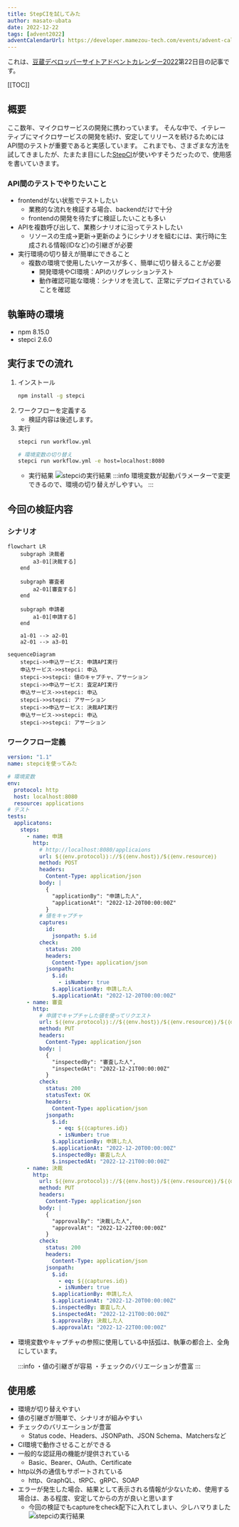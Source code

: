 ```yaml
---
title: StepCIを試してみた
author: masato-ubata
date: 2022-12-22
tags: [advent2022]
adventCalendarUrl: https://developer.mamezou-tech.com/events/advent-calendar/2022/
---
```

 
これは、[豆蔵デベロッパーサイトアドベントカレンダー2022](https://developer.mamezou-tech.com/events/advent-calendar/2022/)第22日目の記事です。

[[TOC]]

## 概要
ここ数年、マイクロサービスの開発に携わっています。
そんな中で、イテレーティブにマイクロサービスの開発を続け、安定してリリースを続けるためにはAPI間のテストが重要であると実感しています。
これまでも、さまざまな方法を試してきましたが、たまたま目にした[StepCI](https://docs.stepci.com/)が使いやすそうだったので、使用感を書いていきます。

### API間のテストでやりたいこと
* frontendがない状態でテストしたい
  * 業務的な流れを検証する場合、backendだけで十分
  * frontendの開発を待たずに検証したいことも多い
* APIを複数呼び出して、業務シナリオに沿ってテストしたい
  * リソースの生成→更新→更新のようにシナリオを組むには、実行時に生成される情報(IDなど)の引継ぎが必要
* 実行環境の切り替えが簡単にできること
  * 複数の環境で使用したいケースが多く、簡単に切り替えることが必要
    * 開発環境やCI環境：APIのリグレッションテスト
    * 動作確認可能な環境：シナリオを流して、正常にデプロイされていることを確認

## 執筆時の環境
* npm 8.15.0
* stepci 2.6.0

## 実行までの流れ
1. インストール
    ```bash
    npm install -g stepci
    ```
2. ワークフローを定義する
   * 検証内容は後述します。
3. 実行
    ```bash
    stepci run workflow.yml

    # 環境変数の切り替え
    stepci run workflow.yml -e host=localhost:8080
    ```
    * 実行結果
        ![stepciの実行結果](/img/blogs/2022/1222_execution-result.png)
    :::info
    環境変数が起動パラメーターで変更できるので、環境の切り替えがしやすい。
    :::

## 今回の検証内容
### シナリオ
```mermaid
flowchart LR
    subgraph 決裁者
        a3-01[決裁する]
    end

    subgraph 審査者
        a2-01[審査する]
    end

    subgraph 申請者
        a1-01[申請する]
    end

    a1-01 --> a2-01
    a2-01 --> a3-01
```
```mermaid
sequenceDiagram
    stepci->>申込サービス: 申請API実行
    申込サービス->>stepci: 申込
    stepci->>stepci: 値のキャプチャ、アサーション
    stepci->>申込サービス: 査定API実行
    申込サービス->>stepci: 申込
    stepci->>stepci: アサーション
    stepci->>申込サービス: 決裁API実行
    申込サービス->>stepci: 申込
    stepci->>stepci: アサーション
```

### ワークフロー定義
```yaml
version: "1.1"
name: stepciを使ってみた

# 環境変数
env:
  protocol: http
  host: localhost:8080
  resource: applications
# テスト
tests:
  applicatons:
    steps:
      - name: 申請
        http:
          # http://localhost:8080/applicaions
          url: $｛｛env.protocol｝｝://$｛｛env.host｝｝/$｛｛env.resource｝｝
          method: POST
          headers:
            Content-Type: application/json
          body: |
            {
              "applicationBy": "申請した人",
              "applicationAt": "2022-12-20T00:00:00Z"
            }
          # 値をキャプチャ
          captures:
            id:
              jsonpath: $.id
          check:
            status: 200
            headers:
              Content-Type: application/json
            jsonpath:
              $.id: 
                - isNumber: true
              $.applicationBy: 申請した人
              $.applicationAt: "2022-12-20T00:00:00Z"
      - name: 審査
        http:
          # 申請でキャプチャした値を使ってリクエスト
          url: $｛｛env.protocol｝｝://$｛｛env.host｝｝/$｛｛env.resource｝｝/$｛｛captures.id｝｝/inspected
          method: PUT
          headers:
            Content-Type: application/json
          body: |
            {
              "inspectedBy": "審査した人",
              "inspectedAt": "2022-12-21T00:00:00Z"
            }
          check:
            status: 200
            statusText: OK
            headers:
              Content-Type: application/json
            jsonpath:
              $.id: 
                - eq: $｛｛captures.id｝｝
                - isNumber: true
              $.applicationBy: 申請した人
              $.applicationAt: "2022-12-20T00:00:00Z"
              $.inspectedBy: 審査した人
              $.inspectedAt: "2022-12-21T00:00:00Z"
      - name: 決裁
        http:
          url: $｛｛env.protocol｝｝://$｛｛env.host｝｝/$｛｛env.resource｝｝/$｛｛captures.id｝｝/approval
          method: PUT
          headers:
            Content-Type: application/json
          body: |
            {
              "approvalBy": "決裁した人",
              "approvalAt": "2022-12-22T00:00:00Z"
            }
          check:
            status: 200
            headers:
              Content-Type: application/json
            jsonpath:
              $.id: 
                - eq: $｛｛captures.id｝｝
                - isNumber: true
              $.applicationBy: 申請した人
              $.applicationAt: "2022-12-20T00:00:00Z"
              $.inspectedBy: 審査した人
              $.inspectedAt: "2022-12-21T00:00:00Z"
              $.approvalBy: 決裁した人
              $.approvalAt: "2022-12-22T00:00:00Z"
```
  * 環境変数やキャプチャの参照に使用している中括弧は、執筆の都合上、全角にしています。

    :::info
    ・値の引継ぎが容易
    ・チェックのバリエーションが豊富
    :::

## 使用感
* 環境が切り替えやすい
* 値の引継ぎが簡単で、シナリオが組みやすい
* チェックのバリエーションが豊富
  * Status code、Headers、JSONPath、JSON Schema、Matchersなど
* CI環境で動作させることができる
* 一般的な認証用の機能が提供されている
  * Basic、Bearer、OAuth、Certificate
* http以外の通信もサポートされている
  * http、GraphQL、tRPC、gRPC、SOAP
* エラーが発生した場合、結果として表示される情報が少ないため、使用する場合は、ある程度、安定してからの方が良いと思います
  * 今回の検証でもcaptureをcheck配下に入れてしまい、少しハマりました
    ![stepciの実行結果](/img/blogs/2022/1222_execution-result_fail.png) 